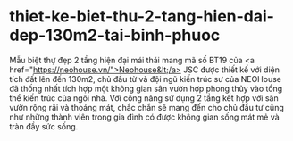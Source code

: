 # thiet-ke-biet-thu-2-tang-hien-dai-dep-130m2-tai-binh-phuoc
Mẫu biệt thự đẹp 2 tầng hiện đại mái thái mang mã số BT19 của &lt;a href="https://neohouse.vn/">Neohouse&lt;/a> JSC được thiết kế với diện tích đất lên đến 130m2, chủ đầu từ và đội ngũ kiến trúc sư của NEOHouse đã thống nhất tích hợp một không gian sân vườn hợp phong thủy vào tổng thể kiến trúc của ngôi nhà. Với công năng sử dụng 2 tầng kết hợp với sân vườn rộng rãi và thoáng mát, chắc chắn sẽ mang đến cho chủ đầu tư cũng như những thành viên trong gia đình có được không gian sống mát mẻ và tràn đầy sức sống.
